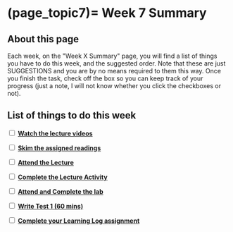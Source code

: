(page_topic7)=
Week 7 Summary
=======================

## About this page

Each week, on the "Week X Summary" page, you will find a list of things you have to do this week, and the suggested order. 
Note that these are just SUGGESTIONS and you are by no means required to them this way. 
Once you finish the task, check off the box so you can keep track of your progress (just a note, I will not know whether you click the checkboxes or not).

## List of things to do this week

<label><input type="checkbox" id="week07_task1" class="box"> [**Watch the lecture videos**](./videos.md)</input></label>

<label><input type="checkbox" id="week07_task2" class="box"> [**Skim the assigned readings**](./readings.md)</input></label>

<label><input type="checkbox" id="week07_task3" class="box"> [**Attend the Lecture**](./lecture.ipynb) </input></label>

<label><input type="checkbox" id="week07_task4" class="box"> [**Complete the Lecture Activity**](../activities) </input></label>

<label><input type="checkbox" id="week07_task5" class="box"> [**Attend and Complete the lab**](./lab.md) </input></label>

<label><input type="checkbox" id="week07_task6" class="box"> [**Write Test 1 (60 mins)**](./test.md) </input></label>

<label><input type="checkbox" id="week07_task7" class="box"> [**Complete your Learning Log assignment**](./learninglog) </input></label>
